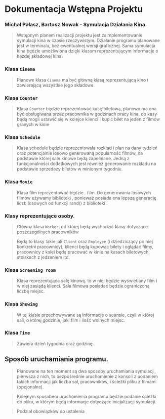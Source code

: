 # Dokumentacja Wstępna Projektu

### Michał Pałasz, Bartosz Nowak - Symulacja Działania Kina.

> Wstępnym planem realizacji projektu jest zaimplementowanie symulacji kina w czasie rzeczywistym. Działanie programu planowane jest w terminalu, bez ewentualnej wersji graficznej. Sama symulacja kina będzie umożliwiona dzięki klasom reprezentującym informacje o każdej składowej kina.

### Klasa ``Cinema``

> Planowo klasa ``Cinema`` ma być główną klasą reprezentującą kino i zawierającą wszystkie jego składowe.

### Klasa ``Counter``

> Klasa ``Counter`` będzie reprezentować kasę biletową, planowo ma ona być obsługiwana przez pracownika w godzinach pracy kina, do kasy będą mogli ustawić się w kolejce klienci i kupić bilet na jeden z filmów granych w kinie

### Klasa ``Schedule``

> Klasa schedule będzie reprezentowała rozkład i plan na dany tydzień oraz potencjalnie losowo generowaną popularność filmów, na podstawie której sale kinowe będą zapełniane. Jedną z funkcjonalności dodatkowych jest również generowanie rozkładu na podstawie sprzedaży biletów w minionym tygodniu.

### Klasa ``Movie``

> Klasa film reprezentować będzie.. film. Do generowania losowych filmów używamy biblioteki <random>, ponieważ posiada ona lepszą generację liczb losowych od funkcji rand() z biblioteki <cstdlib>.

### Klasy reprezentujące osoby.

> Główna klasa ``Worker``, od której będą wychodzić klasy dotyczące poszczególnych pracowników

> Będą to klasy takie jak ``Client`` oraz ``Employee`` (i dziedziczący po niej konkretni pracownicy), klienci będą kupować bilety i oglądać filmy, pracownicy z kolei będą pracować w kinie na kasach biletowych, stoiskach z jedzeniem itd.

### Klasa ``Screening room``

> Klasa reprezentująca salę kinową. to w niej będzie wyświetlany film i w niej zasiądą klienci. Sala filmowa posiadać będzie ograniczoną liczbę miejsc.

### Klasa ``Showing ``

> W tej klasie przechowywane są informacje o seansie, czyli w której sali, o której godzinie, jaki film i ilość wolnych miejsc.

### Klasa ``Time ``

> Zawiera dzień tygodnia oraz godzinę.

## Sposób uruchamiania programu.

> Planowane na ten moment są dwa sposoby uruchamiania symulacji, pierwsza z nich, to bezpośrednie uruchomienie z konsoli z podaniem takich informacji jak liczba sal, pracowników, i ścieżki pliku z filmami (opcjonalne).

> Kolejnym sposobem uruchomienia programu będzie podanie ścieżki do pliku, w którym będą informacje dotyczące inicjalizacji symulacji.

> Podział obowiązków do ustalenia
